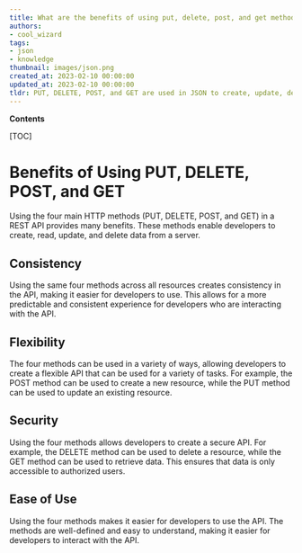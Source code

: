 ```yaml
---
title: What are the benefits of using put, delete, post, and get methods in a rest api?
authors:
- cool_wizard
tags:
- json
- knowledge
thumbnail: images/json.png
created_at: 2023-02-10 00:00:00
updated_at: 2023-02-10 00:00:00
tldr: PUT, DELETE, POST, and GET are used in JSON to create, update, delete, and retrieve data from a server, respectively.
---
```


**Contents**

[TOC]

# Benefits of Using PUT, DELETE, POST, and GET

Using the four main HTTP methods (PUT, DELETE, POST, and GET) in a REST API provides many benefits. These methods enable developers to create, read, update, and delete data from a server.

## Consistency

Using the same four methods across all resources creates consistency in the API, making it easier for developers to use. This allows for a more predictable and consistent experience for developers who are interacting with the API.

## Flexibility

The four methods can be used in a variety of ways, allowing developers to create a flexible API that can be used for a variety of tasks. For example, the POST method can be used to create a new resource, while the PUT method can be used to update an existing resource.

## Security

Using the four methods allows developers to create a secure API. For example, the DELETE method can be used to delete a resource, while the GET method can be used to retrieve data. This ensures that data is only accessible to authorized users.

## Ease of Use

Using the four methods makes it easier for developers to use the API. The methods are well-defined and easy to understand, making it easier for developers to interact with the API.
